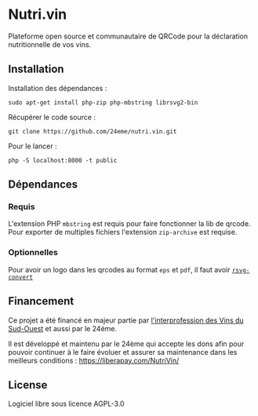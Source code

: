 # Nutri.vin

Plateforme open source et communautaire de QRCode pour la déclaration nutritionnelle de vos vins.

## Installation

Installation des dépendances :

```
sudo apt-get install php-zip php-mbstring librsvg2-bin
```

Récupérer le code source :

```
git clone https://github.com/24eme/nutri.vin.git
```

Pour le lancer :

```
php -S localhost:8000 -t public
```

## Dépendances


### Requis

L'extension PHP `mbstring` est requis pour faire fonctionner la lib de qrcode.
Pour exporter de multiples fichiers l'extension `zip-archive` est requise.

### Optionnelles

Pour avoir un logo dans les qrcodes au format `eps` et `pdf`, il faut avoir [`rsvg-convert`](https://gitlab.gnome.org/GNOME/librsvg)

## Financement

Ce projet a été financé en majeur partie par [l'interprofession des Vins du Sud-Ouest](https://www.vignobles-sudouest.fr/) et aussi par le 24ème.

Il est développé et maintenu par le 24ème qui accepte les dons afin pour pouvoir continuer à le faire évoluer et assurer sa maintenance dans les meilleurs conditions : https://liberapay.com/NutriVin/

## License

Logiciel libre sous licence AGPL-3.0
